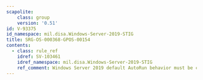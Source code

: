 ```yaml
---
scapolite:
    class: group
    version: '0.51'
id: V-93375
id_namespace: mil.disa.Windows-Server-2019-STIG
title: SRG-OS-000368-GPOS-00154
contents:
  - class: rule_ref
    idref: SV-103461
    idref_namespace: mil.disa.Windows-Server-2019-STIG
    ref_comment: Windows Server 2019 default AutoRun behavior must be config ...
---
```


